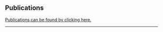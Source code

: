 ## Publications

<p><a href="https://ticomcybertek.github.io/pubs.html">Publications can be found by clicking here.</a></p>

---
